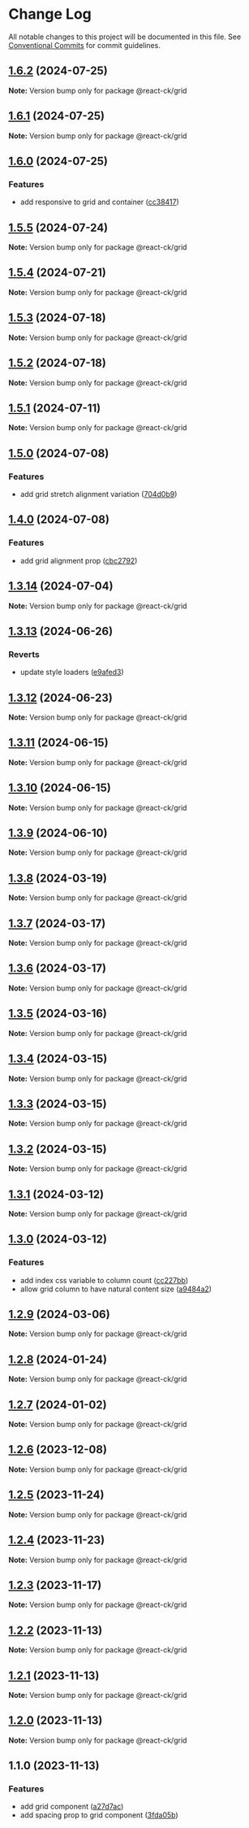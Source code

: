 # Change Log

All notable changes to this project will be documented in this file.
See [Conventional Commits](https://conventionalcommits.org) for commit guidelines.

## [1.6.2](https://github.com/abelflopes/react-ck/compare/@react-ck/grid@1.6.1...@react-ck/grid@1.6.2) (2024-07-25)

**Note:** Version bump only for package @react-ck/grid





## [1.6.1](https://github.com/abelflopes/react-ck/compare/@react-ck/grid@1.6.0...@react-ck/grid@1.6.1) (2024-07-25)

**Note:** Version bump only for package @react-ck/grid





## [1.6.0](https://github.com/abelflopes/react-ck/compare/@react-ck/grid@1.5.5...@react-ck/grid@1.6.0) (2024-07-25)


### Features

* add responsive to grid and container ([cc38417](https://github.com/abelflopes/react-ck/commit/cc38417a7f035659c6d91ea74b6e04c931c9d7f6))



## [1.5.5](https://github.com/abelflopes/react-ck/compare/@react-ck/grid@1.5.4...@react-ck/grid@1.5.5) (2024-07-24)

**Note:** Version bump only for package @react-ck/grid





## [1.5.4](https://github.com/abelflopes/react-ck/compare/@react-ck/grid@1.5.3...@react-ck/grid@1.5.4) (2024-07-21)

**Note:** Version bump only for package @react-ck/grid





## [1.5.3](https://github.com/abelflopes/react-ck/compare/@react-ck/grid@1.5.2...@react-ck/grid@1.5.3) (2024-07-18)

**Note:** Version bump only for package @react-ck/grid





## [1.5.2](https://github.com/abelflopes/react-ck/compare/@react-ck/grid@1.5.1...@react-ck/grid@1.5.2) (2024-07-18)

**Note:** Version bump only for package @react-ck/grid





## [1.5.1](https://github.com/abelflopes/react-ck/compare/@react-ck/grid@1.5.0...@react-ck/grid@1.5.1) (2024-07-11)

**Note:** Version bump only for package @react-ck/grid





## [1.5.0](https://github.com/abelflopes/react-ck/compare/@react-ck/grid@1.4.0...@react-ck/grid@1.5.0) (2024-07-08)


### Features

* add grid stretch alignment variation ([704d0b9](https://github.com/abelflopes/react-ck/commit/704d0b9ec6b7f8573480563bd797352df07da553))



## [1.4.0](https://github.com/abelflopes/react-ck/compare/@react-ck/grid@1.3.14...@react-ck/grid@1.4.0) (2024-07-08)


### Features

* add grid alignment prop ([cbc2792](https://github.com/abelflopes/react-ck/commit/cbc279223b6b0f32a12506e8ae9e8a93f9886520))



## [1.3.14](https://github.com/abelflopes/react-ck/compare/@react-ck/grid@1.3.13...@react-ck/grid@1.3.14) (2024-07-04)

**Note:** Version bump only for package @react-ck/grid





## [1.3.13](https://github.com/abelflopes/react-ck/compare/@react-ck/grid@1.3.12...@react-ck/grid@1.3.13) (2024-06-26)


### Reverts

* update style loaders ([e9afed3](https://github.com/abelflopes/react-ck/commit/e9afed309e7893e95b4b02cceb7e9636670740b8))



## [1.3.12](https://github.com/abelflopes/react-ck/compare/@react-ck/grid@1.3.11...@react-ck/grid@1.3.12) (2024-06-23)

**Note:** Version bump only for package @react-ck/grid





## [1.3.11](https://github.com/abelflopes/react-ck/compare/@react-ck/grid@1.3.10...@react-ck/grid@1.3.11) (2024-06-15)

**Note:** Version bump only for package @react-ck/grid





## [1.3.10](https://github.com/abelflopes/react-ck/compare/@react-ck/grid@1.3.9...@react-ck/grid@1.3.10) (2024-06-15)

**Note:** Version bump only for package @react-ck/grid





## [1.3.9](https://github.com/abelflopes/react-ck/compare/@react-ck/grid@1.3.8...@react-ck/grid@1.3.9) (2024-06-10)

**Note:** Version bump only for package @react-ck/grid





## [1.3.8](https://github.com/abelflopes/react-ck/compare/@react-ck/grid@1.3.7...@react-ck/grid@1.3.8) (2024-03-19)

**Note:** Version bump only for package @react-ck/grid





## [1.3.7](https://github.com/abelflopes/react-ck/compare/@react-ck/grid@1.3.6...@react-ck/grid@1.3.7) (2024-03-17)

**Note:** Version bump only for package @react-ck/grid





## [1.3.6](https://github.com/abelflopes/react-ck/compare/@react-ck/grid@1.3.5...@react-ck/grid@1.3.6) (2024-03-17)

**Note:** Version bump only for package @react-ck/grid





## [1.3.5](https://github.com/abelflopes/react-ck/compare/@react-ck/grid@1.3.4...@react-ck/grid@1.3.5) (2024-03-16)

**Note:** Version bump only for package @react-ck/grid





## [1.3.4](https://github.com/abelflopes/react-ck/compare/@react-ck/grid@1.3.3...@react-ck/grid@1.3.4) (2024-03-15)

**Note:** Version bump only for package @react-ck/grid





## [1.3.3](https://github.com/abelflopes/react-ck/compare/@react-ck/grid@1.3.2...@react-ck/grid@1.3.3) (2024-03-15)

**Note:** Version bump only for package @react-ck/grid





## [1.3.2](https://github.com/abelflopes/react-ck/compare/@react-ck/grid@1.3.1...@react-ck/grid@1.3.2) (2024-03-15)

**Note:** Version bump only for package @react-ck/grid





## [1.3.1](https://github.com/abelflopes/react-ck/compare/@react-ck/grid@1.3.0...@react-ck/grid@1.3.1) (2024-03-12)

**Note:** Version bump only for package @react-ck/grid





## [1.3.0](https://github.com/abelflopes/react-ck/compare/@react-ck/grid@1.2.9...@react-ck/grid@1.3.0) (2024-03-12)


### Features

* add index css variable to column count ([cc227bb](https://github.com/abelflopes/react-ck/commit/cc227bbcce8d9a96d547396ea8804a7cb62d45d2))
* allow grid column to have natural content size ([a9484a2](https://github.com/abelflopes/react-ck/commit/a9484a208be7191be043342ed06b7e64c926d6eb))



## [1.2.9](https://github.com/abelflopes/react-ck/compare/@react-ck/grid@1.2.8...@react-ck/grid@1.2.9) (2024-03-06)

**Note:** Version bump only for package @react-ck/grid





## [1.2.8](https://github.com/abelflopes/react-ck/compare/@react-ck/grid@1.2.7...@react-ck/grid@1.2.8) (2024-01-24)

**Note:** Version bump only for package @react-ck/grid





## [1.2.7](https://github.com/abelflopes/react-ck/compare/@react-ck/grid@1.2.6...@react-ck/grid@1.2.7) (2024-01-02)

**Note:** Version bump only for package @react-ck/grid





## [1.2.6](https://github.com/abelflopes/react-ck/compare/@react-ck/grid@1.2.5...@react-ck/grid@1.2.6) (2023-12-08)

**Note:** Version bump only for package @react-ck/grid





## [1.2.5](https://github.com/abelflopes/react-ck/compare/@react-ck/grid@1.2.4...@react-ck/grid@1.2.5) (2023-11-24)

**Note:** Version bump only for package @react-ck/grid





## [1.2.4](https://github.com/abelflopes/react-ck/compare/@react-ck/grid@1.2.3...@react-ck/grid@1.2.4) (2023-11-23)

**Note:** Version bump only for package @react-ck/grid





## [1.2.3](https://github.com/abelflopes/react-ck/compare/@react-ck/grid@1.2.2...@react-ck/grid@1.2.3) (2023-11-17)

**Note:** Version bump only for package @react-ck/grid





## [1.2.2](https://github.com/abelflopes/react-ck/compare/@react-ck/grid@1.2.1...@react-ck/grid@1.2.2) (2023-11-13)

**Note:** Version bump only for package @react-ck/grid





## [1.2.1](https://github.com/abelflopes/react-ck/compare/@react-ck/grid@1.2.0...@react-ck/grid@1.2.1) (2023-11-13)

**Note:** Version bump only for package @react-ck/grid





## [1.2.0](https://github.com/abelflopes/react-ck/compare/@react-ck/grid@1.1.0...@react-ck/grid@1.2.0) (2023-11-13)

**Note:** Version bump only for package @react-ck/grid





## 1.1.0 (2023-11-13)


### Features

* add grid component ([a27d7ac](https://github.com/abelflopes/react-ck/commit/a27d7aca902520b853b061e1abe34bcf9581eccd))
* add spacing prop to grid component ([3fda05b](https://github.com/abelflopes/react-ck/commit/3fda05b7175c520b7a0a6b0415cb29b83b4ec1c2))
